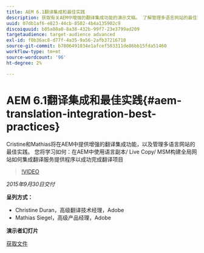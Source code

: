 ```yaml
---
title: AEM 6.1翻译集成和最佳实践
description: 获取有关AEM中增强的翻译集成功能的演示文稿。 了解管理多语言网站的最佳实践。
uuid: 07db1af6-e823-44cb-8502-4b4a135902c9
discoiquuid: b05a88a0-8a38-432b-99f7-23e3799ad209
targetaudience: target-audience advanced
exl-id: f0b36ac8-d77f-4a35-9a56-2afb37216718
source-git-commit: b7806491034e1afcef503311de86bb15fda51460
workflow-type: tm+mt
source-wordcount: '96'
ht-degree: 2%

---
```


# AEM 6.1翻译集成和最佳实践{#aem-translation-integration-best-practices}

Cristine和Mathias将在AEM中提供增强的翻译集成功能，以及管理多语言网站的最佳实践。 您将学习如何：在AEM中使用语言副本/ Live Copy/ MSM构建全局网站如何集成翻译服务提供程序以成功完成翻译项目

>[!VIDEO](https://video.tv.adobe.com/v/19371/?quality=9)

*2015年9月30日交付*

**呈列方式：**

* Christine Duran，高级翻译技术经理，Adobe
* Mathias Siegel，高级产品经理，Adobe

**演示者幻灯片**

[获取文件](assets/09302015-aem-gems-translation-integration-and-best-practices.pdf)

<!--
[Get back to the Overview](https://helpx.adobe.com/experience-manager/kt/eseminars/gems/aem-index.html)
-->
